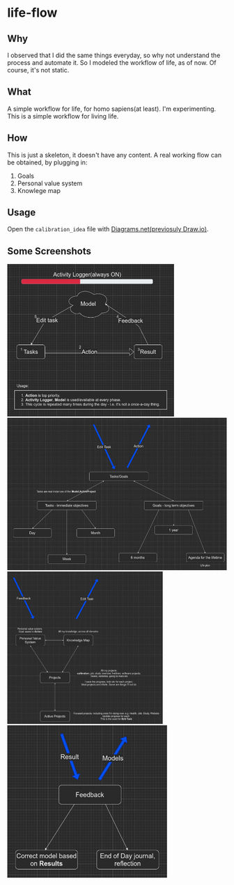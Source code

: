 # life-flow

## Why

I observed that I did the same things everyday, so why not understand the process and automate it.
So I modeled the workflow of life, as of now.
Of course, it's not static.

## What

A simple workflow for life, for homo sapiens(at least).
I'm experimenting.
This is a simple workflow for living life.

## How

This is just a skeleton, it doesn't have any content.
A real working flow can be obtained, by plugging in:

1. Goals
2. Personal value system
3. Knowlege map

## Usage
Open the `calibration_idea` file with [Diagrams.net(previosuly Draw.io)](https://app.diagrams.net/).

## Some Screenshots

<img src="screenshots/calibration_idea-High-level%20view.jpg" height="350px">
<img src="screenshots/calibration_idea-Tasks.jpg" height="350px">
<img src="screenshots/calibration_idea-Model.jpg" height="350px">
<img src="screenshots/calibration_idea-Feedback.jpg" height="350px">

